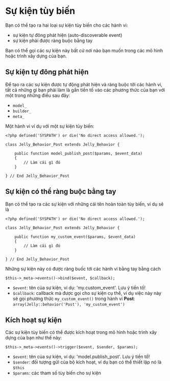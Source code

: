 # Sự kiện tùy biến

Bạn có thể tạo ra hai loại sự kiện tùy biến cho các hành vi:

- sự kiện tự đông phát hiện (auto-discoverable event)
- sự kiện phải được ràng buộc bằng tay

Bạn có thể gọi các sự kiện này bất cứ nơi nào bạn muốn trong các mô hình hoặc trình xây dựng của bạn.

## Sự kiện tự đông phát hiện

Để tạo ra các sự kiện được tự động phát hiện và ràng buộc tới các hành vi, tất cả những gì bạn phải làm là gắn tiền tố vào các phương thức của bạn với một trong những điều sau đây:

- `model_`
- `builder_`
- `meta_`

Một hành vi ví dụ với một sự kiện tùy biến:

	<?php defined('SYSPATH') or die('No direct access allowed.');

	class Jelly_Behavior_Post extends Jelly_Behavior {

		public function model_publish_post($params, $event_data)
		{
			// Làm cái gì đó
		}

	} // End Jelly_Behavior_Post

## Sự kiện có thể ràng buộc bằng tay

Bạn có thể tạo ra các sự kiện với những cái tên hoàn toàn tùy biến, ví dụ sẽ là

	<?php defined('SYSPATH') or die('No direct access allowed.');

	class Jelly_Behavior_Post extends Jelly_Behavior {

		public function my_custom_event($params, $event_data)
		{
			// Làm cái gì đó
		}

	} // End Jelly_Behavior_Post

Những sự kiện này có được ràng buốc tới các hành vi bằng tay bằng cách

	$this->_meta->events()->bind($event, $callback);

- `$event`: tên của sự kiện, ví dụ: 'my.custom_event'. Lưu ý tiền tố!
- `$callback`: callback mà được gọi cho sự kiện cụ thể, ví dụ việc này này sẽ gọi phương thức `my_custom_event()` trong hành vi **Post**: `array(Jelly::behavior('Post'), 'my_custom_event')`

## Kích hoạt sự kiện

Các sự kiện tùy biến có thể được kích hoạt trong mô hình hoặc trình xây dựng của bạn như thế này:

	$this->_meta->events()->trigger($event, $sender, $params);

- `$event`: tên của sự kiện, ví dụ: 'model.publish_post'. Lưu ý tiền tố!
- `$sender`: đối tượng gửi của bộ kích hoạt, ví dụ bạn có thể thiết lập nó là `$this`
- `$params`: các tham số tùy biến cho sự kiện